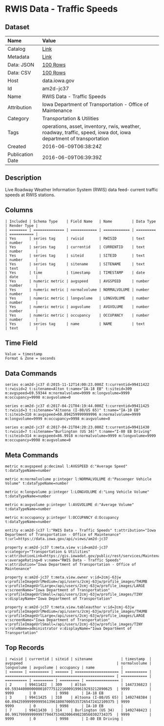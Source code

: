 # RWIS Data - Traffic Speeds

## Dataset

| Name | Value |
| :--- | :---- |
| Catalog | [Link](https://catalog.data.gov/dataset/rwis-data-traffic-speeds) |
| Metadata | [Link](https://data.iowa.gov/api/views/am2d-jc37) |
| Data: JSON | [100 Rows](https://data.iowa.gov/api/views/am2d-jc37/rows.json?max_rows=100) |
| Data: CSV | [100 Rows](https://data.iowa.gov/api/views/am2d-jc37/rows.csv?max_rows=100) |
| Host | data.iowa.gov |
| Id | am2d-jc37 |
| Name | RWIS Data - Traffic Speeds |
| Attribution | Iowa Department of Transportation - Office of Maintenance |
| Category | Transportation & Utilities |
| Tags | operations, asset, inventory, rwis, weather, roadway, traffic, speed, iowa dot, iowa department of transportation |
| Created | 2016-06-09T06:38:24Z |
| Publication Date | 2016-06-09T06:39:39Z |

## Description

Live Roadway Weather Information System (RWIS) data feed- current traffic speeds at RWIS stations.

## Columns

```ls
| Included | Schema Type    | Field Name   | Name         | Data Type | Render Type |
| ======== | ============== | ============ | ============ | ========= | =========== |
| Yes      | series tag     | rwisid       | RWISID       | text      | number      |
| Yes      | series tag     | currentid    | CURRENTID    | text      | number      |
| Yes      | series tag     | siteid       | SITEID       | text      | number      |
| Yes      | series tag     | sitename     | SITENAME     | text      | text        |
| Yes      | time           | timestamp    | TIMESTAMP    | date      | date        |
| Yes      | numeric metric | avgspeed     | AVGSPEED     | number    | number      |
| Yes      | numeric metric | normalvolume | NORMALVOLUME | number    | number      |
| Yes      | numeric metric | longvolume   | LONGVOLUME   | number    | number      |
| Yes      | numeric metric | avgvolume    | AVGVOLUME    | number    | number      |
| Yes      | numeric metric | occupancy    | OCCUPANCY    | number    | number      |
| Yes      | series tag     | name         | NAME         | text      | text        |
```

## Time Field

```ls
Value = timestamp
Format & Zone = seconds
```

## Data Commands

```ls
series e:am2d-jc37 d:2015-11-12T14:00:23.000Z t:currentid=99411422 t:rwisid=2 t:sitename=Alton t:name="IA-18 EB" t:siteid=309 m:avgspeed=69.59344 m:normalvolume=9999 m:longvolume=9999 m:occupancy=9998 m:avgvolume=0

series e:am2d-jc37 d:2017-04-21T04:19:44.000Z t:currentid=99411425 t:rwisid=3 t:sitename="Altoona (I-80/US 65)" t:name="IA-10 EB" t:siteid=310 m:avgspeed=60.894259999999996 m:normalvolume=9999 m:longvolume=9999 m:occupancy=9998 m:avgvolume=0

series e:am2d-jc37 d:2017-04-21T04:20:23.000Z t:currentid=99411430 t:rwisid=7 t:sitename="Burlington (US 34)" t:name="I-80 EB Driving" t:siteid=314 m:avgspeed=86.9918 m:normalvolume=9999 m:longvolume=9999 m:occupancy=9998 m:avgvolume=0
```

## Meta Commands

```ls
metric m:avgspeed p:decimal l:AVGSPEED d:"Average Speed" t:dataTypeName=number

metric m:normalvolume p:integer l:NORMALVOLUME d:"Passenger Vehicle Volume" t:dataTypeName=number

metric m:longvolume p:integer l:LONGVOLUME d:"Long Vehicle Volume" t:dataTypeName=number

metric m:avgvolume p:integer l:AVGVOLUME d:"Average Volume" t:dataTypeName=number

metric m:occupancy p:integer l:OCCUPANCY d:Occupancy t:dataTypeName=number

entity e:am2d-jc37 l:"RWIS Data - Traffic Speeds" t:attribution="Iowa Department of Transportation - Office of Maintenance" t:url=https://data.iowa.gov/api/views/am2d-jc37

property e:am2d-jc37 t:meta.view v:id=am2d-jc37 v:category="Transportation & Utilities" v:attributionLink=https://gis.iowadot.gov/public/rest/services/Maintenance/RWIS_Live/MapServer/1 v:averageRating=0 v:name="RWIS Data - Traffic Speeds" v:attribution="Iowa Department of Transportation - Office of Maintenance"

property e:am2d-jc37 t:meta.view.owner v:id=2cmj-63jw v:profileImageUrlMedium=/api/users/2cmj-63jw/profile_images/THUMB v:profileImageUrlLarge=/api/users/2cmj-63jw/profile_images/LARGE v:screenName="Iowa Department of Transportation" v:profileImageUrlSmall=/api/users/2cmj-63jw/profile_images/TINY v:displayName="Iowa Department of Transportation"

property e:am2d-jc37 t:meta.view.tableauthor v:id=2cmj-63jw v:profileImageUrlMedium=/api/users/2cmj-63jw/profile_images/THUMB v:profileImageUrlLarge=/api/users/2cmj-63jw/profile_images/LARGE v:screenName="Iowa Department of Transportation" v:profileImageUrlSmall=/api/users/2cmj-63jw/profile_images/TINY v:roleName=administrator v:displayName="Iowa Department of Transportation"
```

## Top Records

```ls
| rwisid | currentid | siteid | sitename             | timestamp  | avgspeed                                           | normalvolume | longvolume | avgvolume | occupancy | name            | 
| ====== | ========= | ====== | ==================== | ========== | ================================================== | ============ | ========== | ========= | ========= | =============== | 
| 2      | 99411422  | 309    | Alton                | 1447336823 | 69.5934400000000010777512216009199619293212890625  | 9999         | 9999       | 0         | 9998      | IA-18 EB        | 
| 3      | 99411425  | 310    | Altoona (I-80/US 65) | 1492748384 | 60.89425999999999561396180070005357265472412109375 | 9999         | 9999       | 0         | 9998      | IA-10 EB        | 
| 7      | 99411430  | 314    | Burlington (US 34)   | 1492748423 | 86.9917999999999977944753482006490230560302734375  | 9999         | 9999       | 0         | 9998      | I-80 EB Driving | 
```